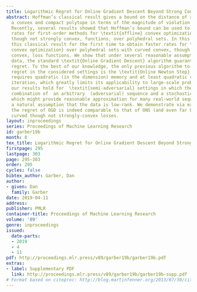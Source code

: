 ```yaml
---
title: Logarithmic Regret for Online Gradient Descent Beyond Strong Convexity
abstract: Hoffman’s classical result gives a bound on the distance of a point from
  a convex and compact polytope in terms of the magnitude of violation of the constraints.
  Recently, several results showed that Hoffman’s bound can be used to derive strongly-convex-like
  rates for first-order methods for \textit{offline} convex optimization of curved,
  though not strongly convex, functions, over polyhedral sets. In this work, we use
  this classical result for the first time to obtain faster rates for \textit{online
  convex optimization} over polyhedral sets with curved convex, though not strongly
  convex, loss functions. We show that under several reasonable assumptions on the
  data, the standard \textit{Online Gradient Descent} algorithm guarantees logarithmic
  regret. To the best of our knowledge, the only previous algorithm to achieve logarithmic
  regret in the considered settings is the \textit{Online Newton Step} algorithm which
  requires quadratic (in the dimension) memory and at least quadratic runtime per
  iteration, which greatly limits its applicability to large-scale problems. In particular,
  our results hold for  \textit{semi-adversarial} settings in which the data is a
  combination of  an arbitrary  (adversarial) sequence and a stochastic sequence,
  which might provide reasonable approximation for many real-world sequences, or under
  a natural assumption that the data is low-rank. We demonstrate via experiments that
  the regret of OGD is indeed comparable to that of ONS (and even far better)  on
  curved though not strongly-convex losses.
layout: inproceedings
series: Proceedings of Machine Learning Research
id: garber19b
month: 0
tex_title: Logarithmic Regret for Online Gradient Descent Beyond Strong Convexity
firstpage: 295
lastpage: 303
page: 295-303
order: 295
cycles: false
bibtex_author: Garber, Dan
author:
- given: Dan
  family: Garber
date: 2019-04-11
address: 
publisher: PMLR
container-title: Proceedings of Machine Learning Research
volume: '89'
genre: inproceedings
issued:
  date-parts:
  - 2019
  - 4
  - 11
pdf: http://proceedings.mlr.press/v89/garber19b/garber19b.pdf
extras:
- label: Supplementary PDF
  link: http://proceedings.mlr.press/v89/garber19b/garber19b-supp.pdf
# Format based on citeproc: http://blog.martinfenner.org/2013/07/30/citeproc-yaml-for-bibliographies/
---
```

